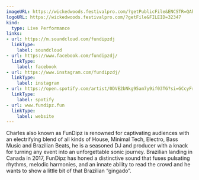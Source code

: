 ```yaml
---
imageURL: https://wickedwoods.festivalpro.com/?getPublicFile&ENCSTR=QAkQlvViLEyfTZUUyhdK
logoURL: https://wickedwoods.festivalpro.com/?getFile&FILEID=32347
kind:
  type: Live Performance
links:
- url: https://m.soundcloud.com/fundipzdj
  linkType:
    label: soundcloud
- url: https://www.facebook.com/fundipzdj/
  linkType:
    label: facebook
- url: https://www.instagram.com/fundipzdj/
  linkType:
    label: instagram
- url: https://open.spotify.com/artist/0DVE2bNkg95am7y9if03TG?si=GCcyFrc9Sd6vjT3sTeEgZg
  linkType:
    label: spotify
- url: www.fundipz.fun
  linkType:
    label: website
---
```

Charles also known as
FunDipz is renowned for
captivating audiences with
an electrifying blend of all
kinds of House, Minimal Tech,
Electro, Bass Music and
Brazilian Beats, he is a
seasoned DJ and producer
with a knack for turning any
event into an unforgettable
sonic journey. Brazilian
landing in Canada in 2017,
FunDipz has honed a
distinctive sound that fuses
pulsating rhythms, melodic
harmonies, and an innate
ability to read the crowd and
he wants to show a little bit of
that Brazilian “gingado”.